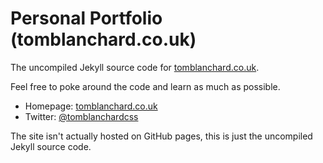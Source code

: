 # Personal Portfolio (tomblanchard.co.uk)

The uncompiled Jekyll source code for [tomblanchard.co.uk](http://tomblanchard.co.uk).

Feel free to poke around the code and learn as much as possible.

- Homepage: [tomblanchard.co.uk](http://tomblanchard.co.uk)
- Twitter: [@tomblanchardcss](http://twitter.com/tomblanchardcss)

The site isn't actually hosted on GitHub pages, this is just the uncompiled Jekyll source code.